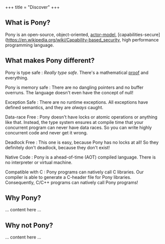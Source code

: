+++
title = "Discover"
+++
## What is Pony?

Pony is an open-source, object-oriented, [actor-model](https://en.wikipedia.org/wiki/Actor_model), [capabilities-secure](https://en.wikipedia.org/wiki/Capability-based_security, high performance programming language. 

## What makes Pony different?

Pony is type safe
: *Really type safe*. There's a mathematical [proof](/media/papers/fast-cheap.pdf) and everything.

Pony is memory safe
: There are no dangling pointers and no buffer overruns. The language doesn't even have the concept of null!

Exception Safe
: There are no runtime exceptions. All exceptions have defined semantics, and they are *always* caught.

Data-race Free
: Pony doesn't have locks or atomic operations or anything like that. Instead, the type system ensures at compile time that your concurrent program can never have data races. So you can write highly concurrent code and never get it wrong.

Deadlock Free
: This one is easy, because Pony has no locks at all! So they definitely don't deadlock, because they don't exist!

Native Code
: Pony is a ahead-of-time (AOT) compiled language. There is no interpreter or virtual machine.

Compatible with C
: Pony programs can natively call C libraries. Our compiler is able to generate a C-header file for Pony libraries. Consequently, C/C++ programs can natively call Pony programs!

## Why Pony?

... content here ...

## Why not Pony?

... content here ...

